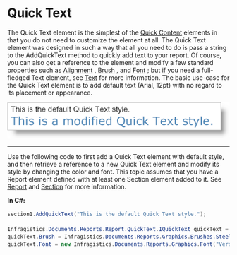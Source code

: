 ﻿<!--
|metadata|
{
    "fileName": "documentengine-quick-text",
    "controlName": "Infragistics Document Library",
    "tags": ["Reporting"]
}
|metadata|
-->

# Quick Text



The Quick Text element is the simplest of the [Quick Content](DocumentEngine-Quick-Content.html "Explains the quick content that's available in the document engine.") elements in that you do not need to customize the element at all. The Quick Text element was designed in such a way that all you need to do is pass a string to the AddQuickText method to quickly add text to your report. Of course, you can also get a reference to the element and modify a few standard properties such as [Alignment](Infragistics.Web.Mvc.Documents.Reports~Infragistics.Documents.Reports.Report.QuickText.IQuickText~Alignment.html "Link to the Web API Reference Guide to the Alignment member.") , [Brush](Infragistics.Web.Mvc.Documents.Reports~Infragistics.Documents.Reports.Report.QuickText.IQuickText~Brush.html "Link to the Web API Reference Guide to the Brush member.") , and [Font](Infragistics.Web.Mvc.Documents.Reports~Infragistics.Documents.Reports.Report.QuickText.IQuickText~Font.html "Link to the Web API Reference Guide to the Font member.") ; but if you need a full-fledged Text element, see [Text](DocumentEngine-Text.html "Explains the Text element available in the document engine.") for more information. The basic use-case for the Quick Text element is to add default text (Arial, 12pt) with no regard to its placement or appearance.

![Shows a PDF that demonstrates the Quick Text, and is the result of the code listed below.](images/DocumentEngine_Quick_Text_01.png)

* * * * *

Use the following code to first add a Quick Text element with default style, and then retrieve a reference to a new Quick Text element and modify its style by changing the color and font. This topic assumes that you have a Report element defined with at least one Section element added to it. See [Report](DocumentEngine-Report.html "Explains the report object in the document engine.") and [Section](DocumentEngine-Section.html "Explains the section element in the document engine.") for more information.

**In C#:**

```csharp
section1.AddQuickText("This is the default Quick Text style.");
                        
Infragistics.Documents.Reports.Report.QuickText.IQuickText quickText =   section1.AddQuickText("This is a modified Quick Text style.");
quickText.Brush = Infragistics.Documents.Reports.Graphics.Brushes.SteelBlue;
quickText.Font = new Infragistics.Documents.Reports.Graphics.Font("Verdana", 18);
```

